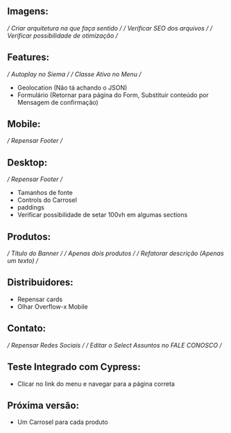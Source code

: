 ## Imagens:
  */ Criar arquitetura na que faça sentido /*
  */ Verificar SEO dos arquivos /*
  */ Verificar possibilidade de otimização /* <!-- Usei o https://tinypng.com/ -->

## Features:
  */ Autoplay no Siema /*
  */ Classe Ativo no Menu /*
  - Geolocation (Não tá achando o JSON) <!-- Provavelmente não funciona sem https -->
  - Formulário (Retornar para página do Form, Substituir conteúdo por Mensagem de confirmação)

## Mobile: 
  */ Repensar Footer /*

## Desktop:
  */ Repensar Footer /*
  - Tamanhos de fonte
  - Controls do Carrosel
  - paddings
  - Verificar possibilidade de setar 100vh em algumas sections

## Produtos:
  */ Título do Banner /*
  */ Apenas dois produtos /*
  */ Refatorar descrição (Apenas um texto) /*

## Distribuidores:
  - Repensar cards
  - Olhar Overflow-x Mobile

## Contato:
  */ Repensar Redes Sociais /*
  */ Editar o Select Assuntos no FALE CONOSCO /*

## Teste Integrado com Cypress:
  - Clicar no link do menu e navegar para a página correta

## Próxima versão:
  - Um Carrosel para cada produto